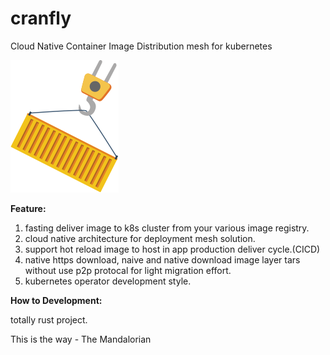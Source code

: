 # cranfly
Cloud Native Container Image Distribution mesh for kubernetes

![logo](./logo.png)


**Feature:**

1. fasting deliver image to k8s cluster from your various image registry.
2. cloud native architecture for deployment mesh solution.
3. support hot reload image to host in app production deliver cycle.(CICD)
4. native https download, naive and native download image layer tars without use p2p protocal for light migration effort.
5. kubernetes operator development style.



**How to Development:**

totally rust project.


This is the way  - The Mandalorian
